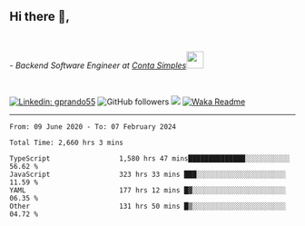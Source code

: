 <h2>Hi there  👋,</h2> </br>

<p><em>- Backend Software Engineer at <a href="https://contasimples.com">Conta Simples</a><img src="https://media.giphy.com/media/WUlplcMpOCEmTGBtBW/giphy.gif" width="30"> 
</em></p></br>


[![Linkedin: gprando55](https://img.shields.io/badge/-gprando55-blue?style=flat-square&logo=Linkedin&logoColor=white&link=https://www.linkedin.com/in/prandogabriel/)](https://www.linkedin.com/in/prandogabriel)
![GitHub followers](https://img.shields.io/github/followers/prandogabriel?label=Follow&style=social)
![](https://visitor-badge.glitch.me/badge?page_id=prandogabriel.prandogabriel)
[![Waka Readme](https://github.com/prandogabriel/prandogabriel/actions/workflows/update-stats.yml.yml/badge.svg)](https://github.com/prandogabriel/prandogabriel/actions/workflows/update-stats.yml.yml)

---

<!--START_SECTION:waka-->

```golang
From: 09 June 2020 - To: 07 February 2024

Total Time: 2,660 hrs 3 mins

TypeScript                 1,580 hrs 47 mins██████████████░░░░░░░░░░░   56.62 %
JavaScript                 323 hrs 33 mins ███░░░░░░░░░░░░░░░░░░░░░░   11.59 %
YAML                       177 hrs 12 mins █▓░░░░░░░░░░░░░░░░░░░░░░░   06.35 %
Other                      131 hrs 50 mins █▒░░░░░░░░░░░░░░░░░░░░░░░   04.72 %
```

<!--END_SECTION:waka-->
